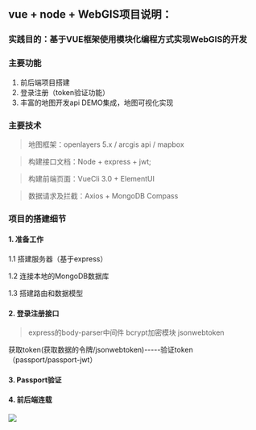 ##  vue + node + WebGIS项目说明：

### 实践目的：基于VUE框架使用模块化编程方式实现WebGIS的开发

### 主要功能
1. 前后端项目搭建
2. 登录注册（token验证功能）
3. 丰富的地图开发api DEMO集成，地图可视化实现

### 主要技术

> 地图框架：openlayers 5.x / arcgis api / mapbox

> 构建接口文档：Node + express + jwt;

> 构建前端页面：VueCli 3.0 + ElementUI

> 数据请求及拦截：Axios + MongoDB Compass

### 项目的搭建细节

#### 1. 准备工作
1.1 搭建服务器（基于express）

1.2 连接本地的MongoDB数据库

1.3 搭建路由和数据模型

#### 2. 登录注册接口
> express的body-parser中间件
> bcrypt加密模块
> jsonwebtoken

获取token(获取数据的令牌/jsonwebtoken)-----验证token（passport/passport-jwt）


#### 3. Passport验证

#### 4. 前后端连载







![](D:\program\Vue\vue-webgis\client\src\assets\demo1.png)